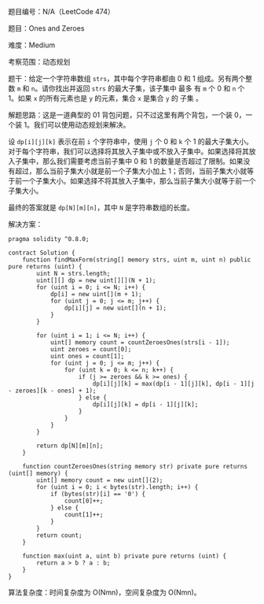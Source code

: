 题目编号：N/A（LeetCode 474）

题目：Ones and Zeroes

难度：Medium

考察范围：动态规划

题干：给定一个字符串数组 `strs`，其中每个字符串都由 0 和 1 组成。另有两个整数 `m` 和 `n`。请你找出并返回 `strs` 的最大子集，该子集中 最多 有 `m` 个 0 和 `n` 个 1。如果 `x` 的所有元素也是 `y` 的元素，集合 `x` 是集合 `y` 的 子集 。

解题思路：这是一道典型的 01 背包问题，只不过这里有两个背包，一个装 0，一个装 1。我们可以使用动态规划来解决。

设 `dp[i][j][k]` 表示在前 `i` 个字符串中，使用 `j` 个 0 和 `k` 个 1 的最大子集大小。对于每个字符串，我们可以选择将其放入子集中或不放入子集中。如果选择将其放入子集中，那么我们需要考虑当前子集中 0 和 1 的数量是否超过了限制。如果没有超过，那么当前子集大小就是前一个子集大小加上 1；否则，当前子集大小就等于前一个子集大小。如果选择不将其放入子集中，那么当前子集大小就等于前一个子集大小。

最终的答案就是 `dp[N][m][n]`，其中 `N` 是字符串数组的长度。

解决方案：

```solidity
pragma solidity ^0.8.0;

contract Solution {
    function findMaxForm(string[] memory strs, uint m, uint n) public pure returns (uint) {
        uint N = strs.length;
        uint[][] dp = new uint[][](N + 1);
        for (uint i = 0; i <= N; i++) {
            dp[i] = new uint[](m + 1);
            for (uint j = 0; j <= m; j++) {
                dp[i][j] = new uint[](n + 1);
            }
        }
        
        for (uint i = 1; i <= N; i++) {
            uint[] memory count = countZeroesOnes(strs[i - 1]);
            uint zeroes = count[0];
            uint ones = count[1];
            for (uint j = 0; j <= m; j++) {
                for (uint k = 0; k <= n; k++) {
                    if (j >= zeroes && k >= ones) {
                        dp[i][j][k] = max(dp[i - 1][j][k], dp[i - 1][j - zeroes][k - ones] + 1);
                    } else {
                        dp[i][j][k] = dp[i - 1][j][k];
                    }
                }
            }
        }
        
        return dp[N][m][n];
    }
    
    function countZeroesOnes(string memory str) private pure returns (uint[] memory) {
        uint[] memory count = new uint[](2);
        for (uint i = 0; i < bytes(str).length; i++) {
            if (bytes(str)[i] == '0') {
                count[0]++;
            } else {
                count[1]++;
            }
        }
        return count;
    }
    
    function max(uint a, uint b) private pure returns (uint) {
        return a > b ? a : b;
    }
}
```

算法复杂度：时间复杂度为 O(Nmn)，空间复杂度为 O(Nmn)。